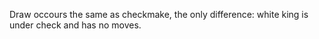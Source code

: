 Draw occours the same as checkmake, the only difference: white king is under check and has no moves.
